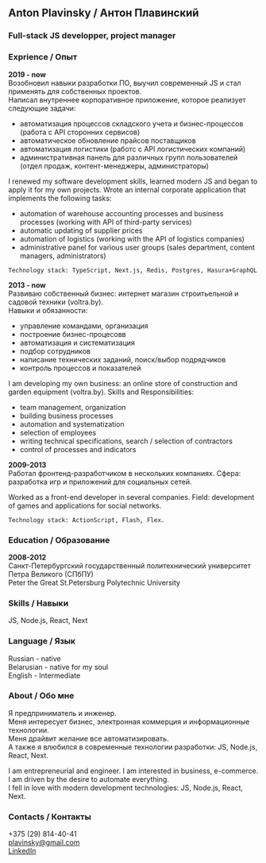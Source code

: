 ## Anton Plavinsky / Антон Плавинский
### Full-stack JS developper, project manager

### Exprience / Опыт
**2019 - now**  
Возобновил навыки разработки ПО, выучил современный JS и стал применять для собственных проектов.  
Написал внутреннее корпоративное приложение, которое реализует следующие задачи:
- автоматизация процессов складского учета и бизнес-процессов (работа с API сторонних сервисов)
- автоматическое обновление прайсов поставщиков
- автоматизация логистики (работс с API логистических компаний)
- административная панель для различных групп пользователей (отдел продаж, контент-менеджеры, администраторы)

I renewed my software development skills, learned modern JS and began to apply it for my own projects.
Wrote an internal corporate application that implements the following tasks:
- automation of warehouse accounting processes and business processes (working with API of third-party services)
- automatic updating of supplier prices
- automation of logistics (working with the API of logistics companies)
- administrative panel for various user groups (sales department, content managers, administrators)

```Technology stack: TypeScript, Next.js, Redis, Postgres, Hasura+GraphQL```

**2013 - now**  
Развиваю собственный бизнес: интернет магазин строитьельной и садовой техники (voltra.by).  
Навыки и обязанности:  
- управление командами, организация
- построение бизнес-процесовв
- автоматизация и систематизация
- подбор сотрудников
- написание технических заданий, поиск/выбор подрядчиков
- контроль процессов и показателей

I am developing my own business: an online store of construction and garden equipment (voltra.by).
Skills and Responsibilities:
- team management, organization
- building business processes
- automation and systematization
- selection of employees
- writing technical specifications, search / selection of contractors
- control of processes and indicators


**2009-2013**  
Работал фронтенд-разработчиком в нескольких компаниях.
Сфера: разработка игр и приложений для социальных сетей.  

Worked as a front-end developer in several companies.
Field: development of games and applications for social networks.

```Technology stack: ActionScript, Flash, Flex.```

### Education / Образование
**2008-2012**  
Санкт-Петербургский государственный политехнический университет Петра Великого (СПбПУ)  
Peter the Great St.Petersburg Polytechnic University

### Skills / Навыки
JS, Node.js, React, Next

### Language / Язык
Russian - native  
Belarusian - native for my soul  
English - Intermediate  

### About / Обо мне
Я предприниматель и инженер.  
Меня интересует бизнес, электронная коммерция и информационные технологии.  
Меня драйвит желание все автоматизировать.  
А также я влюбился в современные технологии разработки: JS, Node.js, React, Next.  
  
I am entrepreneurial and engineer. I am interested in business, e-commerce.  
I am driven by the desire to automate everything.  
I fell in love with modern development technologies: JS, Node.js, React, Next. 

### Contacts / Контакты
+375 (29) 814-40-41  
plavinsky@gmail.com  
[LinkedIn](https://www.linkedin.com/in/anton-plavinsky-147ab41b/)

